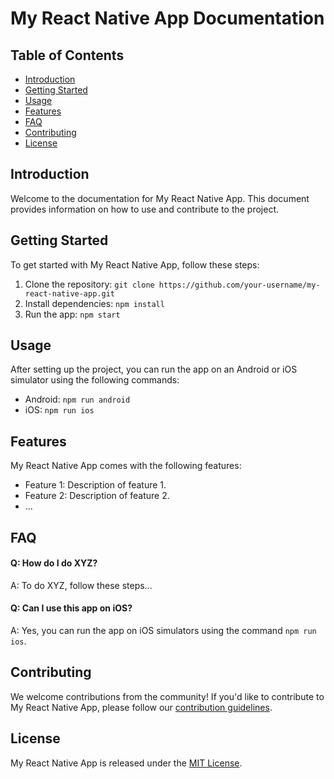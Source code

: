 # My React Native App Documentation

## Table of Contents

- [Introduction](#introduction)
- [Getting Started](#getting-started)
- [Usage](#usage)
- [Features](#features)
- [FAQ](#faq)
- [Contributing](#contributing)
- [License](#license)

## Introduction

Welcome to the documentation for My React Native App. This document provides information on how to use and contribute to the project.

## Getting Started

To get started with My React Native App, follow these steps:

1. Clone the repository: `git clone https://github.com/your-username/my-react-native-app.git`
2. Install dependencies: `npm install`
3. Run the app: `npm start`

## Usage

After setting up the project, you can run the app on an Android or iOS simulator using the following commands:

- Android: `npm run android`
- iOS: `npm run ios`

## Features

My React Native App comes with the following features:

- Feature 1: Description of feature 1.
- Feature 2: Description of feature 2.
- ...

## FAQ

#### Q: How do I do XYZ?
A: To do XYZ, follow these steps...

#### Q: Can I use this app on iOS?
A: Yes, you can run the app on iOS simulators using the command `npm run ios`.

## Contributing

We welcome contributions from the community! If you'd like to contribute to My React Native App, please follow our [contribution guidelines](CONTRIBUTING.md).

## License

My React Native App is released under the [MIT License](LICENSE).

